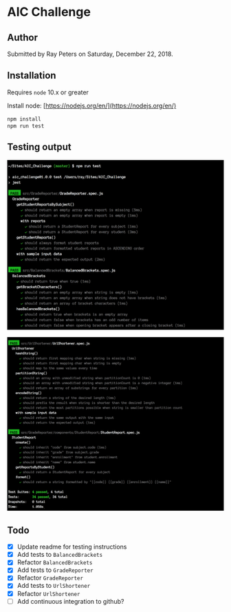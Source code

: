 # AIC Challenge

## Author

Submitted by Ray Peters on Saturday, December 22, 2018.

## Installation

Requires `node` 10.x or greater

Install node: [https://nodejs.org/en/](https://nodejs.org/en/)

```
npm install
npm run test
```

## Testing output

![Sample output](https://raw.githubusercontent.com/ot-raypeters/AIC_challenge/master/images/sample-test-run.png)

![Sample output](https://raw.githubusercontent.com/ot-raypeters/AIC_challenge/master/images/sample-test-run2.png)


## Todo

- [x] Update readme for testing instructions
- [x] Add tests to `BalancedBrackets`
- [x] Refactor `BalancedBrackets`
- [x] Add tests to `GradeReporter`
- [x] Refactor `GradeReporter`
- [x] Add tests to `UrlShortener`
- [x] Refactor `UrlShortener`
- [ ] Add continuous integration to github?
